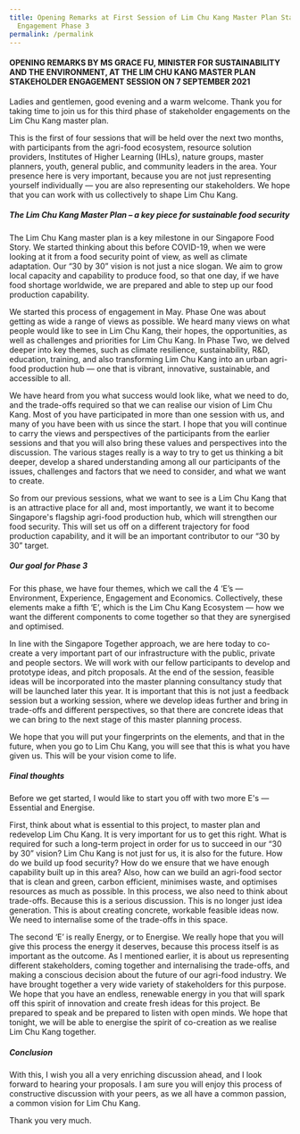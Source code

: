 ```yaml
---
title: Opening Remarks at First Session of Lim Chu Kang Master Plan Stakeholder
  Engagement Phase 3
permalink: /permalink
---
```

#### OPENING REMARKS BY MS GRACE FU, MINISTER FOR SUSTAINABILITY AND THE ENVIRONMENT, AT THE LIM CHU KANG MASTER PLAN STAKEHOLDER ENGAGEMENT SESSION ON 7 SEPTEMBER 2021 


Ladies and gentlemen, good evening and a warm welcome. Thank you for taking time to join us for this third phase of stakeholder engagements on the Lim Chu Kang master plan. 
 
This is the first of four sessions that will be held over the next two months, with participants from the agri-food ecosystem, resource solution providers, Institutes of Higher Learning (IHLs), nature groups, master planners, youth, general public, and community leaders in the area. Your presence here is very important, because you are not just representing yourself individually — you are also representing our stakeholders. We hope that you can work with us collectively to shape Lim Chu Kang. 
 
##### The Lim Chu Kang Master Plan – a key piece for sustainable food security 

The Lim Chu Kang master plan is a key milestone in our Singapore Food Story. We started thinking about this before COVID-19, when we were looking at it from a food security point of view, as well as climate adaptation. Our “30 by 30” vision is not just a nice slogan. We aim to grow local capacity and capability to produce food, so that one day, if we have food shortage worldwide, we are prepared and able to step up our food production capability. 

We started this process of engagement in May. Phase One was about getting as wide a range of views as possible. We heard many views on what people would like to see in Lim Chu Kang, their hopes, the opportunities, as well as challenges and priorities for Lim Chu Kang. In Phase Two, we delved deeper into key themes, such as climate resilience, sustainability, R&D, education, training, and also transforming Lim Chu Kang into an urban agri-food production hub — one that is vibrant, innovative, sustainable, and accessible to all. 

We have heard from you what success would look like, what we need to do, and the trade-offs required so that we can realise our vision of Lim Chu Kang. Most of you have participated in more than one session with us, and many of you have been with us since the start. I hope that you will continue to carry the views and perspectives of the participants from the earlier sessions and that you will also bring these values and perspectives into the discussion. The various stages really is a way to try to get us thinking a bit deeper, develop a shared understanding among all our participants of the issues, challenges and factors that we need to consider, and what we want to create.

So from our previous sessions, what we want to see is a Lim Chu Kang that is an attractive place for all and, most importantly, we want it to become Singapore's flagship agri-food production hub, which will strengthen our food security. This will set us off on a different trajectory for food production capability, and it will be an important contributor to our “30 by 30” target. 
	
##### Our goal for Phase 3

For this phase, we have four themes, which we call the 4 ‘E’s — Environment,  Experience, Engagement and Economics. Collectively, these elements make a fifth ‘E’, which is the Lim Chu Kang Ecosystem — how we want the different components to come together so that they are synergised and optimised. 

In line with the Singapore Together approach, we are here today to co-create a very important part of our infrastructure with the public, private and people sectors. We will work with our fellow participants to develop and prototype ideas, and pitch proposals. At the end of the session, feasible ideas will be incorporated into the master planning consultancy study that will be launched later this year. It is important that this is not just a feedback session but a working session, where we develop ideas further and bring in trade-offs and different perspectives, so that there are concrete ideas that we can bring to the next stage of this master planning process. 

We hope that you will put your fingerprints on the elements, and that in the future, when you go to Lim Chu Kang, you will see that this is what you have given us. This will be your vision come to life. 
 
##### Final thoughts

Before we get started, I would like to start you off with two more E's — Essential and Energise. 

First, think about what is essential to this project, to master plan and redevelop Lim Chu Kang. It is very important for us to get this right. What is required for such a long-term project in order for us to succeed in our “30 by 30” vision? Lim Chu Kang is not just for us, it is also for the future. How do we build up food security? How do we ensure that we have enough capability built up in this area? Also, how can we build an agri-food sector that is clean and green, carbon efficient, minimises waste, and optimises resources as much as possible. In this process, we also need to think about trade-offs. Because this is a serious discussion. This is no longer just idea generation. This is about creating concrete, workable feasible ideas now. We need to internalise some of the trade-offs in this space.

The second ‘E’ is really Energy, or to Energise. We really hope that you will give this process the energy it deserves, because this process itself is as important as the outcome. As I mentioned earlier, it is about us representing different stakeholders, coming together and internalising the trade-offs, and making a conscious decision about the future of our agri-food industry. We have brought together a very wide variety of stakeholders for this purpose. We hope that you have an endless, renewable energy in you that will spark off this spirit of innovation and create fresh ideas for this project. Be prepared to speak and be prepared to listen with open minds. We hope that tonight, we will be able to energise the spirit of co-creation as we realise Lim Chu Kang together. 

##### Conclusion

With this, I wish you all a very enriching discussion ahead, and I look forward to hearing your proposals. I am sure you will enjoy this process of constructive discussion with your peers, as we all have a common passion, a common vision for Lim Chu Kang.

Thank you very much.
